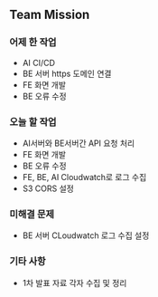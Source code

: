 ## Team Mission

### 어제 한 작업
- AI CI/CD
- BE 서버 https 도메인 연결
- FE 화면 개발
- BE 오류 수정

### 오늘 할 작업
- AI서버와 BE서버간 API 요청 처리
- FE 화면 개발
- BE 오류 수정
- FE, BE, AI Cloudwatch로 로그 수집
- S3 CORS 설정

### 미해결 문제
- BE 서버 CLoudwatch 로그 수집 설정

### 기타 사항
- 1차 발표 자료 각자 수집 및 정리

